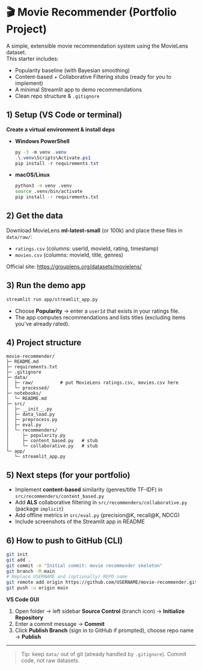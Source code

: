 # 🎬 Movie Recommender (Portfolio Project)

A simple, extensible movie recommendation system using the MovieLens dataset.  
This starter includes:
- Popularity baseline (with Bayesian smoothing)
- Content-based + Collaborative Filtering stubs (ready for you to implement)
- A minimal Streamlit app to demo recommendations
- Clean repo structure & `.gitignore`

## 1) Setup (VS Code or terminal)

**Create a virtual environment & install deps**

- **Windows PowerShell**
  ```ps1
  py -3 -m venv .venv
  .\.venv\Scripts\Activate.ps1
  pip install -r requirements.txt
  ```

- **macOS/Linux**
  ```bash
  python3 -m venv .venv
  source .venv/bin/activate
  pip install -r requirements.txt
  ```

## 2) Get the data

Download MovieLens **ml-latest-small** (or 100k) and place these files in `data/raw/`:

- `ratings.csv` (columns: userId, movieId, rating, timestamp)
- `movies.csv` (columns: movieId, title, genres)

Official site: https://grouplens.org/datasets/movielens/

## 3) Run the demo app

```bash
streamlit run app/streamlit_app.py
```

- Choose **Popularity** → enter a `userId` that exists in your ratings file.
- The app computes recommendations and lists titles (excluding items you've already rated).

## 4) Project structure

```
movie-recommender/
├─ README.md
├─ requirements.txt
├─ .gitignore
├─ data/
│  ├─ raw/          # put MovieLens ratings.csv, movies.csv here
│  └─ processed/
├─ notebooks/
│  └─ README.md
├─ src/
│  ├─ __init__.py
│  ├─ data_load.py
│  ├─ preprocess.py
│  ├─ eval.py
│  └─ recommenders/
│     ├─ popularity.py
│     ├─ content_based.py   # stub
│     └─ collaborative.py   # stub
└─ app/
   └─ streamlit_app.py
```

## 5) Next steps (for your portfolio)

- Implement **content-based** similarity (genres/title TF-IDF) in `src/recommenders/content_based.py`
- Add **ALS** collaborative filtering in `src/recommenders/collaborative.py` (package `implicit`)
- Add offline metrics in `src/eval.py` (precision@K, recall@K, NDCG)
- Include screenshots of the Streamlit app in README

## 6) How to push to GitHub (CLI)

```bash
git init
git add .
git commit -m "Initial commit: movie recommender skeleton"
git branch -M main
# Replace USERNAME and (optionally) REPO name
git remote add origin https://github.com/USERNAME/movie-recommender.git
git push -u origin main
```

**VS Code GUI**
1. Open folder → left sidebar **Source Control** (branch icon) → **Initialize Repository**
2. Enter a commit message → **Commit**
3. Click **Publish Branch** (sign in to GitHub if prompted), choose repo name → **Publish**

---

> Tip: keep `data/` out of git (already handled by `.gitignore`). Commit code, not raw datasets.

